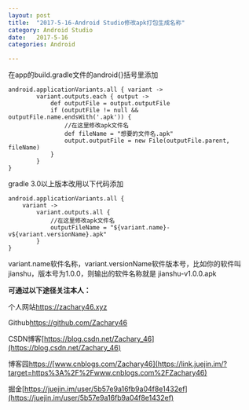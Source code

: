 ```yaml
---
layout: post
title:  "2017-5-16-Android Studio修改apk打包生成名称"
category: Android Studio
date:   2017-5-16
categories: Android

---
```


在app的build.gradle文件的android{}括号里添加

```
android.applicationVariants.all { variant ->
        variant.outputs.each { output ->
            def outputFile = output.outputFile
            if (outputFile != null && outputFile.name.endsWith('.apk')) {
                //在这里修改apk文件名
                def fileName = "想要的文件名.apk"
                output.outputFile = new File(outputFile.parent, fileName)
            }
        }
}
```

gradle 3.0以上版本改用以下代码添加

```
android.applicationVariants.all {
    variant ->
        variant.outputs.all {
            //在这里修改apk文件名
            outputFileName = "${variant.name}-v${variant.versionName}.apk"
        }
}
```

variant.name软件名称，variant.versionName软件版本号，比如你的软件叫jianshu，版本号为1.0.0，则输出的软件名称就是 jianshu-v1.0.0.apk

**可通过以下途径关注本人：**

个人网站[https://](https://juejin.im/user/5b57e9a16fb9a04f8e1432ef)[zachary46.xyz](https://link.juejin.im/?target=http%3A%2F%2Fzachary46.xyz)

Github[https://](https://juejin.im/user/5b57e9a16fb9a04f8e1432ef)[github.com/Zachary46](https://link.juejin.im/?target=https%3A%2F%2Fgithub.com%2FZachary46)

CSDN博客[https://blog.csdn.net/Zachary_46](https://blog.csdn.net/Zachary_46)

博客园[https://](https://juejin.im/user/5b57e9a16fb9a04f8e1432ef)[www.cnblogs.com/Zachary46](https://link.juejin.im/?target=https%3A%2F%2Fwww.cnblogs.com%2FZachary46)

掘金[https://juejin.im/user/5b57e9a16fb9a04f8e1432ef](https://juejin.im/user/5b57e9a16fb9a04f8e1432ef)
